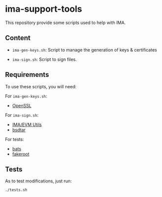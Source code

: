 ima-support-tools
=================

This repository provide some scripts used to help with IMA.

Content
-------

- `ima-gen-keys.sh`:
   Script to manage the generation of keys & certificates

- `ima-sign.sh`:
   Script to sign files.

Requirements
------------

To use these scripts, you will need:

For `ima-gen-keys.sh`:
- [OpenSSL](https://www.openssl.org/)

For `ima-sign.sh`:
- [IMA/EVM Utils](https://sourceforge.net/projects/linux-ima/)
- [bsdtar](https://www.libarchive.org/)

For tests:
- [bats](https://github.com/sstephenson/bats)
- [fakeroot](https://wiki.debian.org/FakeRoot)

Tests
-----

As to test modifications, just run:
```bash
./tests.sh
```
